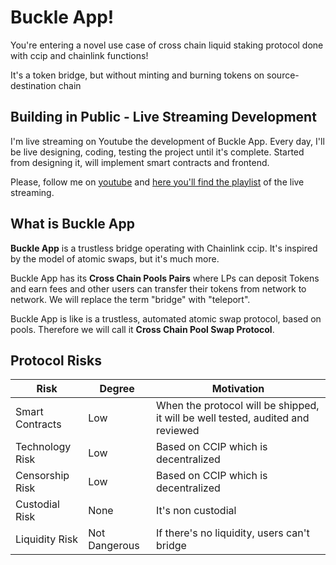 # Buckle App!

You're entering a novel use case of cross chain liquid staking protocol done with ccip and chainlink functions!

It's a token bridge, but without minting and burning tokens on source-destination chain

## Building in Public - Live Streaming Development

I'm live streaming on Youtube the development of Buckle App. Every day, I'll be live designing, coding, testing the project until it's complete.
Started from designing it, will implement smart contracts and frontend.

Please, follow me on [youtube](https://www.youtube.com/@fabriziogianni7) and [here you'll find the playlist](https://www.youtube.com/watch?v=iOLuLBu_egI&list=PLRWSSe23vY_tiReJzSOfDxgljIrnf0Lkk) of the live streaming.

## What is Buckle App

**Buckle App** is a trustless bridge operating with Chainlink ccip. It's inspired by the model of atomic swaps, but it's much more.

Buckle App has its **Cross Chain Pools Pairs** where LPs can deposit Tokens and earn fees and other users can transfer their tokens from network to network. We will replace the term "bridge" with "teleport".

Buckle App is like is a trustless, automated atomic swap protocol, based on pools. Therefore we will call it **Cross Chain Pool Swap Protocol**.

## Protocol Risks

| Risk            | Degree        | Motivation                                                                      |
| --------------- | ------------- | ------------------------------------------------------------------------------- |
| Smart Contracts | Low           | When the protocol will be shipped, it will be well tested, audited and reviewed |
| Technology Risk | Low           | Based on CCIP which is decentralized                                            |
| Censorship Risk | Low           | Based on CCIP which is decentralized                                            |
| Custodial Risk  | None          | It's non custodial                                                              |
| Liquidity Risk  | Not Dangerous | If there's no liquidity, users can't bridge                                     |
